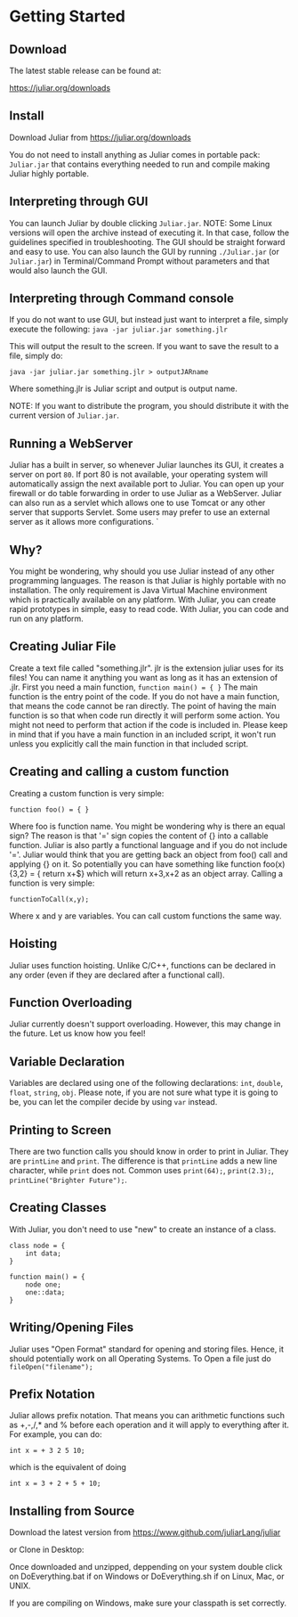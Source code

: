 # Getting Started

## Download
The latest stable release can be found at:

https://juliar.org/downloads

## Install

Download Juliar from 
https://juliar.org/downloads

You do not need to install anything as Juliar comes in portable pack: `Juliar.jar` that contains everything needed  to run
and compile making Juliar highly portable.


## Interpreting through GUI
You can launch Juliar by double clicking `Juliar.jar`. NOTE: Some Linux versions will open the archive instead of executing it.
In that case, follow the guidelines specified in troubleshooting. The GUI should be straight forward and easy to use.
You can also launch the GUI by running `./Juliar.jar` (or `Juliar.jar`) in Terminal/Command Prompt without parameters
and that would also launch the GUI.


## Interpreting through Command console

If you do not want to use GUI, but instead just want to interpret a file, simply execute the following:
`
java -jar juliar.jar something.jlr
`

This will output the result to the screen. If you want to save the result to a file, simply do:

`
 java -jar juliar.jar something.jlr > outputJARname
`

Where something.jlr is Juliar script and output is output name.

NOTE: If you want to distribute the program, you should distribute it with the current version of `Juliar.jar`.


## Running a WebServer
Juliar has a built in server, so whenever Juliar launches its GUI, it creates a server on port `80`. If port 80 is not available,
your operating system will automatically assign the next available port to Juliar. You can open up your firewall
or do table forwarding in order to use Juliar as a WebServer. Juliar can also run as a servlet which allows one to use Tomcat
or any other server that supports Servlet. Some users may prefer to use an external server as it allows more configurations.
`


## Why?
You might be wondering, why should you use Juliar instead of any other programming languages.
The reason is that Juliar is highly portable with no installation. The only requirement is Java Virtual Machine
environment which is practically available on any platform. With Juliar, you can create rapid prototypes in simple,
easy to read code. With Juliar, you can code and run on any platform.


## Creating Juliar File
Create a text file called "something.jlr". jlr is the extension juliar uses for its files! You can name it anything you want as long as it has an extension of .jlr.
First you need a main function,
`
function main() = {
}
`
The main function is the entry point of the code. If you do not have a main function, that means the code cannot be ran directly. The point of having the main function
is so that when code run directly it will perform some action. You might not need to perform that action if the code is included in.
Please keep in mind that if you have a main function in an included script, it won't run unless you explicitly call the main function in that included script.

## Creating and calling a custom function

Creating a custom function is very simple:

`function foo() = {
}
`

Where foo is function name. You might be wondering why is there an equal sign? The reason is that '=' sign copies the content of {} into a callable function.
Juliar is also partly a functional language and if you do not include '='. Juliar would think that you are getting back an object from foo() call and applying {}
on it. So potentially you can have something like function foo(x){3,2} = { return x+$} which will return x+3,x+2 as an object array.
Calling a function is very simple:

`
functionToCall(x,y);
`

Where x and y are variables. You can call custom functions the same way.

## Hoisting

Juliar uses function hoisting. Unlike C/C++, functions can be declared in any order (even if they are declared after a functional call).

## Function Overloading

Juliar currently doesn't support overloading. However, this may change in the future. Let us know how you feel!

## Variable Declaration

Variables are declared using one of the following declarations: `int`, `double`, `float`, `string`, `obj`. Please note, if you are not sure what type it is going to be, you can let the compiler
decide by using `var` instead.

## Printing to Screen
There are two function calls you should know in order to print in Juliar.
They are `printLine` and `print`. The difference is that `printLine` adds
a new line character, while `print` does not. Common uses `print(64);`, `print(2.3);`, `printLine("Brighter Future");`.

## Creating Classes
With Juliar, you don't need to use "new" to create an instance of a class.
```
class node = {
    int data;
}

function main() = {
    node one;
    one::data;
}
```

## Writing/Opening Files

Juliar uses "Open Format" standard for opening and storing files. Hence, it should potentially work on all Operating Systems. To Open a file just do
`
fileOpen("filename");
`

## Prefix Notation

Juliar allows prefix notation. That means you can arithmetic functions such as +,-,/,* and % before each operation and it will apply to everything after it.
For example, you can do:

`
int x = + 3 2 5 10;
`

which is the equivalent of doing

`
int x = 3 + 2 + 5 + 10;
`


## Installing from Source


Download the latest version from https://www.github.com/juliarLang/juliar

or Clone in Desktop: 

Once downloaded and unzipped, deppending on your system
double click on DoEverything.bat if on Windows
or DoEverything.sh if on Linux, Mac, or UNIX.

If you are compiling on Windows, make sure your classpath
is set correctly.
